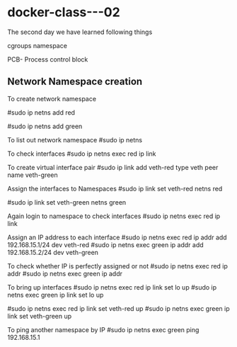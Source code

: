 # docker-class---02

The second day we have learned following things

cgroups
namespace

PCB- Process control block

Network Namespace creation
-

To create network namespace

#sudo ip netns add red

#sudo ip netns add green

To list out network namespace
#sudo ip netns 

To check interfaces
#sudo ip netns exec red ip link


To create virtual interface pair
#sudo ip link add veth-red type veth peer name veth-green

Assign the interfaces to Namespaces
#sudo ip link set veth-red netns red

#sudo ip link set veth-green netns green

Again login to namespace to check interfaces
#sudo ip netns exec red ip link


Assign an IP address to each interface
#sudo ip netns exec red ip addr add 192.168.15.1/24 dev veth-red
#sudo ip netns exec green ip addr add 192.168.15.2/24 dev veth-green

To check whether IP is perfectly assigned or not
#sudo ip netns exec red ip addr
#sudo ip netns exec green ip addr

To bring up interfaces
#sudo ip netns exec red ip link set lo up
#sudo ip netns exec green ip link set lo up

#sudo ip netns exec red ip link set veth-red up
#sudo ip netns exec green ip link set veth-green up

 
To ping another namespace by IP
#sudo ip netns exec green ping 192.168.15.1
